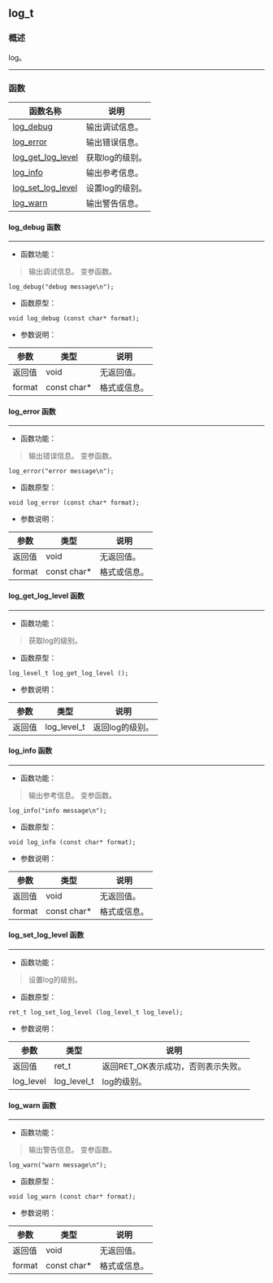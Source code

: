 ## log\_t
### 概述
log。

----------------------------------
### 函数
<p id="log_t_methods">

| 函数名称 | 说明 | 
| -------- | ------------ | 
| <a href="#log_t_log_debug">log\_debug</a> | 输出调试信息。 |
| <a href="#log_t_log_error">log\_error</a> | 输出错误信息。 |
| <a href="#log_t_log_get_log_level">log\_get\_log\_level</a> | 获取log的级别。 |
| <a href="#log_t_log_info">log\_info</a> | 输出参考信息。 |
| <a href="#log_t_log_set_log_level">log\_set\_log\_level</a> | 设置log的级别。 |
| <a href="#log_t_log_warn">log\_warn</a> | 输出警告信息。 |
#### log\_debug 函数
-----------------------

* 函数功能：

> <p id="log_t_log_debug">输出调试信息。
> 变参函数。
```
log_debug("debug message\n");
```


* 函数原型：

```
void log_debug (const char* format);
```

* 参数说明：

| 参数 | 类型 | 说明 |
| -------- | ----- | --------- |
| 返回值 | void | 无返回值。 |
| format | const char* | 格式或信息。 |
#### log\_error 函数
-----------------------

* 函数功能：

> <p id="log_t_log_error">输出错误信息。
> 变参函数。
```
log_error("error message\n");
```


* 函数原型：

```
void log_error (const char* format);
```

* 参数说明：

| 参数 | 类型 | 说明 |
| -------- | ----- | --------- |
| 返回值 | void | 无返回值。 |
| format | const char* | 格式或信息。 |
#### log\_get\_log\_level 函数
-----------------------

* 函数功能：

> <p id="log_t_log_get_log_level">获取log的级别。


* 函数原型：

```
log_level_t log_get_log_level ();
```

* 参数说明：

| 参数 | 类型 | 说明 |
| -------- | ----- | --------- |
| 返回值 | log\_level\_t | 返回log的级别。 |
#### log\_info 函数
-----------------------

* 函数功能：

> <p id="log_t_log_info">输出参考信息。
> 变参函数。
```
log_info("info message\n");
```


* 函数原型：

```
void log_info (const char* format);
```

* 参数说明：

| 参数 | 类型 | 说明 |
| -------- | ----- | --------- |
| 返回值 | void | 无返回值。 |
| format | const char* | 格式或信息。 |
#### log\_set\_log\_level 函数
-----------------------

* 函数功能：

> <p id="log_t_log_set_log_level">设置log的级别。


* 函数原型：

```
ret_t log_set_log_level (log_level_t log_level);
```

* 参数说明：

| 参数 | 类型 | 说明 |
| -------- | ----- | --------- |
| 返回值 | ret\_t | 返回RET\_OK表示成功，否则表示失败。 |
| log\_level | log\_level\_t | log的级别。 |
#### log\_warn 函数
-----------------------

* 函数功能：

> <p id="log_t_log_warn">输出警告信息。
> 变参函数。
```
log_warn("warn message\n");
```


* 函数原型：

```
void log_warn (const char* format);
```

* 参数说明：

| 参数 | 类型 | 说明 |
| -------- | ----- | --------- |
| 返回值 | void | 无返回值。 |
| format | const char* | 格式或信息。 |
